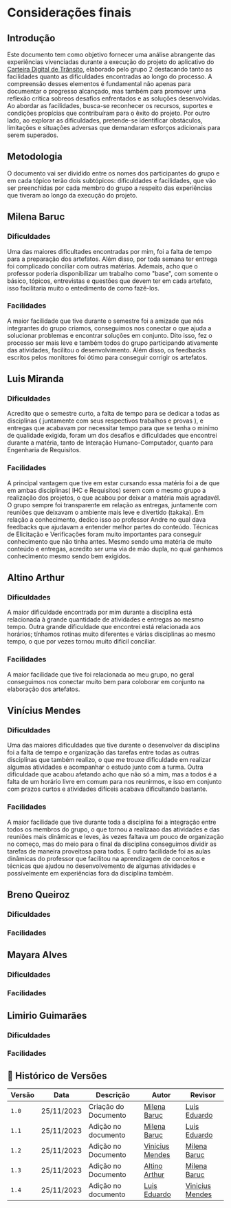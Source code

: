 # Considerações finais

## Introdução

Este documento tem como objetivo fornecer uma análise abrangente das experiências vivenciadas durante a execução do projeto do aplicativo do [Carteira Digital de Trânsito](https://github.com/Requisitos-de-Software/2023.2-Carteira_Digital_de_Transito#readme), elaborado pelo grupo 2 destacando tanto as facilidades quanto as dificuldades encontradas ao longo do processo. A compreensão desses elementos é fundamental não apenas para documentar o progresso alcançado, mas também para promover uma reflexão crítica sobreos desafios enfrentados e as soluções desenvolvidas. Ao abordar as facilidades, busca-se reconhecer os recursos, suportes e condições propícias que contribuíram para o êxito do projeto. Por outro lado, ao explorar as dificuldades, pretende-se identificar obstáculos, limitações e situações adversas que demandaram esforços adicionais para serem superados.

## Metodologia

O documento vai ser dividido entre os nomes dos participantes do grupo e em cada tópico terão dois subtópicos: dificuldades e facilidades, que vão ser preenchidas por cada membro do grupo a respeito das experiências que tiveram ao longo da execução do projeto.

## Milena Baruc

### Dificuldades

Uma das maiores dificultades encontradas por mim, foi a falta de tempo para a preparação dos artefatos. Além disso, por toda semana ter entrega foi complicado conciliar com outras matérias. Ademais, acho que o professor poderia disponibilizar um trabalho como "base", com somente o básico, tópicos, entrevistas e questões que devem ter em cada artefato, isso facilitaria muito o entedimento de como fazê-los. 

### Facilidades

A maior facilidade que tive durante o semestre foi a amizade que nós integrantes do grupo criamos, conseguimos nos conectar o que ajuda a solucionar problemas e encontrar soluções em conjunto. Dito isso, fez o processo ser mais leve e também todos do grupo participando ativamente das atividades, facilitou o desenvolvimento. Além disso, os feedbacks escritos pelos monitores foi ótimo para conseguir corrigir os artefatos.


## Luis Miranda

### Dificuldades
Acredito que o semestre curto, a falta de tempo para se dedicar a todas as disciplinas ( juntamente com seus respectivos trabalhos e provas ), e entregas que acabavam por necessitar tempo para que se tenha o minímo de qualidade exigida, foram um dos desafios e dificuldades que encontrei durante a matéria, tanto de Interação Humano-Computador, quanto para Engenharia de Requisitos.

### Facilidades
A principal vantagem que tive em estar cursando essa matéria foi a de que em ambas disciplinas( IHC e Requisitos) serem com o mesmo grupo a realização dos projetos, o que acabou por deixar a matéria mais agradavél. O grupo sempre foi transparente em relação as entregas, juntamente com reuniões que deixavam o ambiente mais leve e divertido (takaka). Em relação a conhecimento, dedico isso ao professor Andre no qual dava feedbacks que ajudavam a entender melhor partes do conteúdo. Técnicas de Elicitação e Verificações foram muito importantes para conseguir conhecimento que não tinha antes. Mesmo sendo uma matéria de muito conteúdo e entregas, acredito ser uma via de mão dupla, no qual ganhamos conhecimento mesmo sendo bem exigidos.

## Altino Arthur

### Dificuldades

A maior dificuldade encontrada por mim durante a disciplina está relacionada à grande quantidade de atividades e entregas ao mesmo tempo. Outra grande dificuldade que encontrei está relacionada aos horários; tínhamos rotinas muito diferentes e várias disciplinas ao mesmo tempo, o que por vezes tornou muito difícil conciliar.

### Facilidades

A maior facilidade que tive foi relacionada ao meu grupo, no geral conseguimos nos conectar muito bem para coloborar em conjunto na elaboração dos artefatos.

## Vinícius Mendes

### Dificuldades

Uma das maiores dificuldades que tive durante o desenvolver da disciplina foi a falta de tempo e organização das tarefas entre todas as outras disciplinas que também realizo, o que me trouxe dificuldade em realizar algumas atividades e acompanhar o estudo junto com a turma. Outra dificuldade que acabou afetando acho que não só a mim, mas a todos é a falta de um horário livre em comum para nos reunirmos, e isso em conjunto com prazos curtos e atividades difíceis acabava dificultando bastante.

### Facilidades

A maior facilidade que tive durante toda a disciplina foi a integração entre todos os membros do grupo, o que tornou a realizaao das atividades e das reuniões mais dinâmicas e leves, às vezes faltava um pouco de organização no começo, mas do meio para o final da disciplina conseguimos dividir as tarefas de maneira proveitosa para todos. E outro facilidade foi as aulas dinâmicas do professor que facilitou na aprendizagem de conceitos e técnicas que ajudou no desenvolvemento de algumas atividades e possívelmente em experiências fora da disciplina também.

## Breno Queiroz

### Dificuldades

### Facilidades


## Mayara Alves

### Dificuldades

### Facilidades


## Limirio Guimarães

### Dificuldades

### Facilidades


## 📑 Histórico de Versões

| Versão |    Data    |       Descrição      | Autor                                          |   Revisor                            |
| ------ | ---------- | -------------------- | ---------------------------------------------- | ---------------------------------- |
| `1.0`  | 25/11/2023 | Criação do Documento | [Milena Baruc](https://github.com/MilenaBaruc) | [Luis Eduardo](https://github.com/LuisMiranda10) |
| `1.1`  | 25/11/2023 | Adição no documento | [Milena Baruc](https://github.com/MilenaBaruc) | [Luis Eduardo](https://github.com/LuisMiranda10) |
| `1.2`  | 25/11/2023 | Adição no Documento | [Vinicius Mendes](https://github.com/yabamiah.png) | [Milena Baruc](https://github.com/MilenaBaruc) |
| `1.3`  | 25/11/2023 | Adição no Documento | [Altino Arthur](https://github.com/arthurrochamoreira) | [Milena Baruc](https://github.com/MilenaBaruc) |
| `1.4`  | 25/11/2023 | Adição no documento |  [Luis Eduardo](https://github.com/LuisMiranda10)| [Vinicius Mendes](https://github.com/yabamiah.png) |

